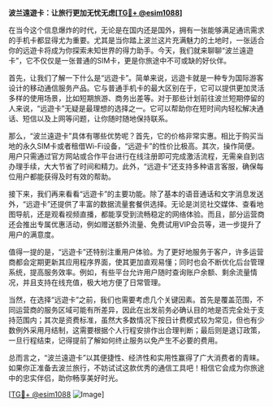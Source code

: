 **波兰遠遊卡：让旅行更加无忧无虑[[TG💪+ @esim1088](https://t.me/s/esim1088)]**

在当今这个信息爆炸的时代，无论是在国内还是国外，拥有一张能够满足通讯需求的手机卡都显得尤为重要。尤其是当你踏上波兰这片充满魅力的土地时，一张适合你的远遊卡将成为你探索未知世界的得力助手。今天，我们就来聊聊“波兰遠遊卡”，它不仅仅是一张普通的SIM卡，更是你旅途中不可或缺的好伙伴。

首先，让我们了解一下什么是“远遊卡”。简单来说，远遊卡就是一种专为国际游客设计的移动通信服务产品。它与普通手机卡的最大区别在于，它可以提供更加灵活多样的使用场景，比如短期旅游、商务出差等。对于那些计划前往波兰短期停留的人来说，“远遊卡”无疑是最理想的选择之一。它可以帮助你在短时间内轻松解决通话、短信以及上网等问题，让你随时随地保持联系。

那么，“波兰遠遊卡”具体有哪些优势呢？首先，它的价格非常实惠。相比于购买当地的永久SIM卡或者租借Wi-Fi设备，“远遊卡”的性价比极高。其次，操作简便。用户只需通过官方网站或合作平台进行在线注册即可完成激活流程，无需亲自到店办理手续，大大节省了时间和精力。此外，“远遊卡”还支持多种语言客服，确保每位用户都能获得及时有效的帮助。

接下来，我们再来看看“远遊卡”的主要功能。除了基本的语音通话和文字消息发送外，“远遊卡”还提供了丰富的数据流量套餐供选择。无论是浏览社交媒体、查看地图导航，还是观看视频直播，都能享受到流畅稳定的网络体验。而且，部分运营商还会推出专属优惠活动，例如赠送额外流量、免费试用VIP会员等，进一步提升了用户的满意度。

值得一提的是，“远遊卡”还特别注重用户体验。为了更好地服务于客户，许多运营商都会定期更新其应用程序界面，使其更加直观易懂；同时也会不断优化后台管理系统，提高服务效率。例如，有些平台允许用户随时查询账户余额、剩余流量情况，并且支持在线充值，极大地方便了日常管理。

当然，在选择“远遊卡”之前，我们也需要考虑几个关键因素。首先是覆盖范围，不同运营商的服务区域可能有所差异，因此在出发前务必确认目的地是否完全处于支持范围内；其次是资费标准，虽然大多数情况下按日计费模式较为常见，但也有少数例外采用月结制，这需要根据个人行程安排作出合理判断；最后则是退订政策，一旦行程结束，记得提前了解如何终止服务以免产生不必要的费用。

总而言之，“波兰遠遊卡”以其便捷性、经济性和实用性赢得了广大消费者的青睐。如果你正准备去波兰旅行，不妨试试这款优秀的通信工具吧！相信它会成为你旅途中的忠实伴侣，助你畅享美好时光。

[[TG💪+ @esim1088](https://t.me/s/esim1088) ![Image](https://i.postimg.cc/4NQfJmqS/Snipaste-2025-05-13-00-14-12.png)]